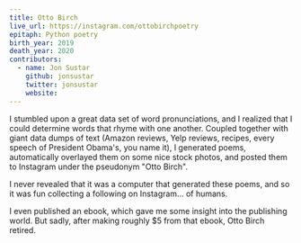 ```yaml
---
title: Otto Birch
live_url: https://instagram.com/ottobirchpoetry
epitaph: Python poetry
birth_year: 2019
death_year: 2020
contributors:
  - name: Jon Sustar
    github: jonsustar
    twitter: jonsustar
    website: 
---
```

I stumbled upon a great data set of word pronunciations, and I realized that I could determine words that rhyme with one another. Coupled together with giant data dumps of text (Amazon reviews, Yelp reviews, recipes, every speech of President Obama's, you name it), I generated poems, automatically overlayed them on some nice stock photos, and posted them to Instagram under the pseudonym "Otto Birch".

I never revealed that it was a computer that generated these poems, and so it was fun collecting a following on Instagram... of humans.

I even published an ebook, which gave me some insight into the publishing world. But sadly, after making roughly $5 from that ebook, Otto Birch retired.